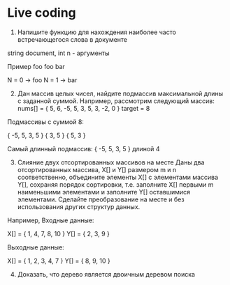 # Live coding

1. Напишите функцию для нахождения наиболее часто встречающегося слова в документе

string document, int n - аргументы

Пример
foo foo bar

N = 0 -> foo
N = 1 -> bar


2. Дан массив целых чисел, найдите подмассив максимальной длины с заданной суммой.
   Например, рассмотрим следующий массив:
   nums[] = { 5, 6, -5, 5, 3, 5, 3, -2, 0 }
   target = 8


Подмассивы с суммой 8:

{ -5, 5, 3, 5 }
{ 3, 5 }
{ 5, 3 }

Самый длинный подмассив: { -5, 5, 3, 5 } длиной 4

3. Слияние двух отсортированных массивов на месте
   Даны два отсортированных массива, X[] и Y[] размером m и n соответственно, объедините элементы X[] с элементами массива Y[], сохраняя порядок сортировки, т.е.
   заполните X[] первыми m наименьшими элементами и заполните Y[] оставшимися элементами.
   Сделайте преобразование на месте и без использования других структур данных.

Например,
Входные данные:

X[] = { 1, 4, 7, 8, 10 }
Y[] = { 2, 3, 9 }

Выходные данные:

X[] = { 1, 2, 3, 4, 7 }
Y[] = { 8, 9, 10 }

4. Доказать, что дерево является двоичным деревом поиска